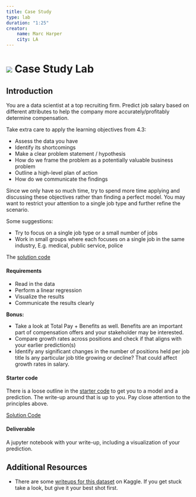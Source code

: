 ```yaml
---
title: Case Study
type: lab
duration: "1:25"
creator:
    name: Marc Harper
    city: LA
---
```


# ![](https://ga-dash.s3.amazonaws.com/production/assets/logo-9f88ae6c9c3871690e33280fcf557f33.png) Case Study Lab

## Introduction

You are a data scientist at a top recruiting firm. Predict job salary based on different attributes to help the company more accurately/profitably determine compensation.

Take extra care to apply the learning objectives from 4.3:
- Assess the data you have
- Identify its shortcomings
- Make a clear problem statement / hypothesis
- How do we frame the problem as a potentially valuable business problem
- Outline a high-level plan of action
- How do we communicate the findings

Since we only have so much time, try to spend more time applying and discussing
these objectives rather than finding a perfect model. You may want to restrict
your attention to a single job type and further refine the scenario.

Some suggestions:
* Try to focus on a single job type or a small number of jobs
* Work in small groups where each focuses on a single job in the same industry, E.g. medical, public service, police

The [solution code](./code/solution-code/) 

#### Requirements

- Read in the data
- Perform a linear regression
- Visualize the results
- Communicate the results clearly

**Bonus:**
- Take a look at Total Pay + Benefits as well. Benefits are an important part of
compensation offers and your stakeholder may be interested.
- Compare growth rates across positions and check if that aligns with your
earlier prediction(s)
- Identify any significant changes in the number of positions held per job title
Is any particular job title growing or decline? That could affect growth rates
in salary.

#### Starter code

There is a loose outline in the [starter code](./code/starter-code/4.4-Case-Study-Starter.ipynb) to get you to a model and a prediction. The write-up around that is up to you. Pay close attention to the principles
above.

[Solution Code](./code/solution-code/4.4-Case-Study-Solution.ipynb)

#### Deliverable

A jupyter notebook with your write-up, including a visualization of your prediction.

## Additional Resources

- There are some [writeups for this dataset](https://www.kaggle.com/kaggle/sf-salaries) on Kaggle. If you get stuck take a look, but give it your best shot first.
